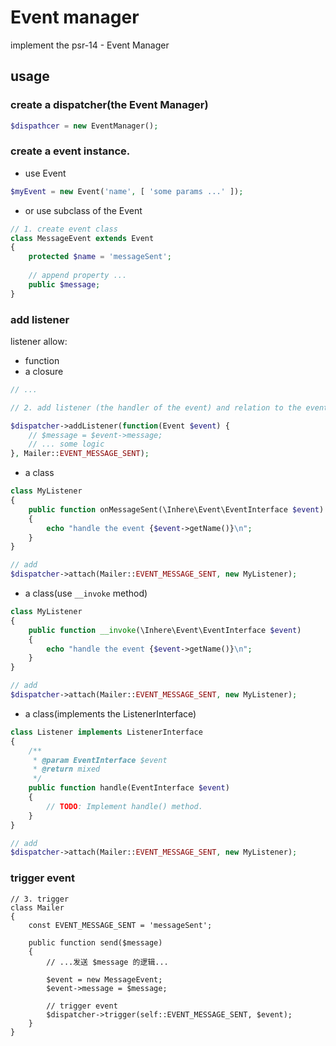 # Event manager

implement the psr-14 - Event Manager


## usage

### create a dispatcher(the Event Manager)

```php
$dispathcer = new EventManager();
```

### create a event instance.

- use Event

```php
$myEvent = new Event('name', [ 'some params ...' ]);
```

- or use subclass of the Event

```php
// 1. create event class
class MessageEvent extends Event
{
    protected $name = 'messageSent';
    
    // append property ... 
    public $message;
}

```

### add listener

listener allow: 

- function
- a closure

```php
// ... 

// 2. add listener (the handler of the event) and relation to the event.

$dispatcher->addListener(function(Event $event) {
    // $message = $event->message;
    // ... some logic
}, Mailer::EVENT_MESSAGE_SENT);
```

- a class

```php
class MyListener 
{
    public function onMessageSent(\Inhere\Event\EventInterface $event)
    {
        echo "handle the event {$event->getName()}\n";
    }
}

// add
$dispatcher->attach(Mailer::EVENT_MESSAGE_SENT, new MyListener);
```

- a class(use `__invoke` method)

```php
class MyListener 
{
    public function __invoke(\Inhere\Event\EventInterface $event)
    {
        echo "handle the event {$event->getName()}\n";
    }
}

// add
$dispatcher->attach(Mailer::EVENT_MESSAGE_SENT, new MyListener);
```

- a class(implements the ListenerInterface)

```php
class Listener implements ListenerInterface
{
    /**
     * @param EventInterface $event
     * @return mixed
     */
    public function handle(EventInterface $event)
    {
        // TODO: Implement handle() method.
    }
}

// add
$dispatcher->attach(Mailer::EVENT_MESSAGE_SENT, new MyListener);
```

### trigger event

```
// 3. trigger 
class Mailer
{
    const EVENT_MESSAGE_SENT = 'messageSent';

    public function send($message)
    {
        // ...发送 $message 的逻辑...

        $event = new MessageEvent;
        $event->message = $message;
        
        // trigger event
        $dispatcher->trigger(self::EVENT_MESSAGE_SENT, $event);
    }
}
```
